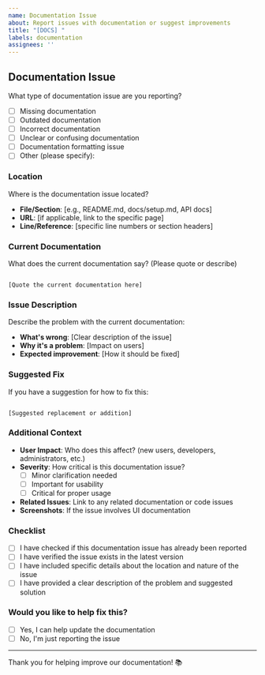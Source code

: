 ```yaml
---
name: Documentation Issue
about: Report issues with documentation or suggest improvements
title: "[DOCS] "
labels: documentation
assignees: ''
---
```


## Documentation Issue

What type of documentation issue are you reporting?

- [ ] Missing documentation
- [ ] Outdated documentation
- [ ] Incorrect documentation
- [ ] Unclear or confusing documentation
- [ ] Documentation formatting issue
- [ ] Other (please specify):

### Location

Where is the documentation issue located?

- **File/Section**: [e.g., README.md, docs/setup.md, API docs]
- **URL**: [if applicable, link to the specific page]
- **Line/Reference**: [specific line numbers or section headers]

### Current Documentation

What does the current documentation say? (Please quote or describe)

```

[Quote the current documentation here]

```

### Issue Description

Describe the problem with the current documentation:

- **What's wrong**: [Clear description of the issue]
- **Why it's a problem**: [Impact on users]
- **Expected improvement**: [How it should be fixed]

### Suggested Fix

If you have a suggestion for how to fix this:

```

[Suggested replacement or addition]

```

### Additional Context

- **User Impact**: Who does this affect? (new users, developers, administrators, etc.)
- **Severity**: How critical is this documentation issue?
  - [ ] Minor clarification needed
  - [ ] Important for usability
  - [ ] Critical for proper usage
- **Related Issues**: Link to any related documentation or code issues
- **Screenshots**: If the issue involves UI documentation

### Checklist

- [ ] I have checked if this documentation issue has already been reported
- [ ] I have verified the issue exists in the latest version
- [ ] I have included specific details about the location and nature of the issue
- [ ] I have provided a clear description of the problem and suggested solution

### Would you like to help fix this?

- [ ] Yes, I can help update the documentation
- [ ] No, I'm just reporting the issue

---

Thank you for helping improve our documentation! 📚
